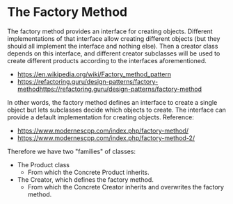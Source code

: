 # The Factory Method
The factory method provides an interface for creating objects. Different implementations of that interface allow creating different objects (but they should all implement the interface and nothing else).
Then a creator class depends on this interface, and different creator subclasses will be used to create different products according to the interfaces aforementioned.
- https://en.wikipedia.org/wiki/Factory_method_pattern
- https://refactoring.guru/design-patterns/factory-methodhttps://refactoring.guru/design-patterns/factory-method

In other words, the factory method defines an interface to create a single object but lets subclasses decide which objects to create. The interface can provide a default implementation for creating objects.
Reference:
- https://www.modernescpp.com/index.php/factory-method/
- https://www.modernescpp.com/index.php/factory-method-2/

Therefore we have two "families" of classes:
- The Product class 
    - From which the Concrete Product inherits.
- The Creator, which defines the factory method.
    - From which the Concrete Creator inherits and overwrites the factory method.